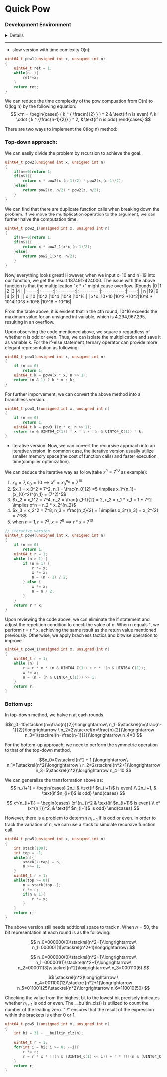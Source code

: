 # Quick Pow



### Development Environment
<details>
    
```
Architecture:            x86_64
  CPU op-mode(s):        32-bit, 64-bit
  Address sizes:         48 bits physical, 48 bits virtual
  Byte Order:            Little Endian
CPU(s):                  12
  On-line CPU(s) list:   0-11
Vendor ID:               AuthenticAMD
  Model name:            AMD Ryzen 5 5600X 6-Core Processor
    CPU family:          25
    Model:               33
    Thread(s) per core:  2
    Core(s) per socket:  6
    Socket(s):           1
    Stepping:            0
    Frequency boost:     enabled
    CPU max MHz:         4650.2920
    CPU min MHz:         2200.0000
    BogoMIPS:            7399.91
    Flags:               fpu vme de pse tsc msr pae mce cx8 apic sep mtrr pge mca cmov pat pse36 clflush mmx fxsr sse sse2 ht syscall nx mmxext fxsr_opt pdpe1gb rdtscp lm constant_ts
                         c rep_good nopl nonstop_tsc cpuid extd_apicid aperfmperf rapl pni pclmulqdq monitor ssse3 fma cx16 sse4_1 sse4_2 movbe popcnt aes xsave avx f16c rdrand lahf_
                         lm cmp_legacy svm extapic cr8_legacy abm sse4a misalignsse 3dnowprefetch osvw ibs skinit wdt tce topoext perfctr_core perfctr_nb bpext perfctr_llc mwaitx cpb
                          cat_l3 cdp_l3 hw_pstate ssbd mba ibrs ibpb stibp vmmcall fsgsbase bmi1 avx2 smep bmi2 erms invpcid cqm rdt_a rdseed adx smap clflushopt clwb sha_ni xsaveopt
                          xsavec xgetbv1 xsaves cqm_llc cqm_occup_llc cqm_mbm_total cqm_mbm_local clzero irperf xsaveerptr rdpru wbnoinvd arat npt lbrv svm_lock nrip_save tsc_scale v
                         mcb_clean flushbyasid decodeassists pausefilter pfthreshold avic v_vmsave_vmload vgif v_spec_ctrl umip pku ospke vaes vpclmulqdq rdpid overflow_recov succor 
                         smca fsrm
Virtualization features: 
  Virtualization:        AMD-V
Caches (sum of all):     
  L1d:                   192 KiB (6 instances)
  L1i:                   192 KiB (6 instances)
  L2:                    3 MiB (6 instances)
  L3:                    32 MiB (1 instance)
NUMA:                    
  NUMA node(s):          1
  NUMA node0 CPU(s):     0-11
Vulnerabilities:         
  Gather data sampling:  Not affected
  Itlb multihit:         Not affected
  L1tf:                  Not affected
  Mds:                   Not affected
  Meltdown:              Not affected
  Mmio stale data:       Not affected
  Retbleed:              Not affected
  Spec rstack overflow:  Mitigation; safe RET, no microcode
  Spec store bypass:     Mitigation; Speculative Store Bypass disabled via prctl
  Spectre v1:            Mitigation; usercopy/swapgs barriers and __user pointer sanitization
  Spectre v2:            Mitigation; Retpolines, IBPB conditional, IBRS_FW, STIBP always-on, RSB filling, PBRSB-eIBRS Not affected
  Srbds:                 Not affected
  Tsx async abort:       Not affected
```
</details>

---

* slow version with time comlexity O(n):
```c
uint64_t pow1(unsigned int x, unsigned int n)
{
    uint64_t ret = 1;
    while(n--){
        ret*=x;
    }
    return ret;
}
```

We can reduce the time complexity of the pow compuation from O(n) to O(log n) by the following equation:
$$
k^n = 
\begin{cases}
( k ^ { \frac{n}{2} } ) ^ 2 & \text{if n is even} \\
k \cdot ( k ^ {\frac{n-1}{2}} ) ^ 2, & \text{if n is odd}
\end{cases}
$$

There are two ways to implement the O(log n) method:
### Top-down approach:
We can easily divide the problem by recursion to achieve the goal.
```c
uint64_t pow2(unsigned int x, unsigned int n)
{
    if(n==0)return 1;
    if(n&1){
        return x * pow2(x,(n-1)/2) * pow2(x,(n-1)/2);
    }else{
        return pow2(x, n/2) * pow2(x, n/2);
    }
}
```
We can find that there are duplicate function calls when breaking down the problem.
If we move the multiplication operation to the argument, we can further halve the computation time.
```c
uint64_t pow2_1(unsigned int x, unsigned int n)
{
    if(n==0)return 1;
    if(n&1){
        return x * pow2_1(x*x,(n-1)/2);
    }else{
        return pow2_1(x*x, n/2);
    }
}
```
Now, everything looks great! However, when we input x=10 and n=19 into our function, we get the result 1874919424000. The issue with the above function is that the multiplication "x * x" might cause overflow.
|Rounds |0       |1          |2           |3            |4     |
|:-----:|:------:|:---------:|:----------:|:-----------:|:----:|
|  n    |19      |9          |4           |2            |1     |
|  x    |10      |10^2       |10^4        |10^8         |10^16 |
|  x\*x |10\*10  |10^2 \*10^2|10^4 \* 10^4|10^8 \* 10^8 |10^16 \* 10^16|

From the table above, it is evident that in the 4th round, 10^16 exceeds the maximum value for an unsigned int variable, which is 4,294,967,295, resulting in an overflow.

Upon observing the code mentioned above, we square x regardless of whether n is odd or even. Thus, we can isolate the multiplication and save it as variable k. For the if-else statement, ternary operator can provide more elegant representation as following:

```c
uint64_t pow3(unsigned int x, unsigned int n)
{
    if (n == 0)
        return 1;
    uint64_t k = pow4(x * x, n >> 1);
    return (n & 1) ? k * x : k;
}
```
For further imporvement, we can convert the above method into a branchless version.

```c
uint64_t pow3_1(unsigned int x, unsigned int n)
{
    if (n == 0)
        return 1;
    uint64_t k = pow3_1(x * x, n >> 1);
    return (n & UINT64_C(1)) * x * k + !(n & UINT64_C(1)) * k;
}
```
* iterative version:
Now, we can convert the recursive approach into an iterative version. In common case, the iterative version usually utilize smaller memory space(the cost of function calls) and faster execution time(compiler optimization).

We can deduce the iterative way as follow(take $x^n = 7^{10}$ as example):

1. $x_0 = 7, n_0 = 10 \implies x^n = x_{0}^{n_0} = 7^{10}$
2. $x_1 = x_0^2 = 7^2, n_1 = \frac{n_0}{2} =5 \implies x_1^{n_1}= (x_{0}^2)^{n_1} = (7^2)^5$
3. $x_2 = x_1^2 = 7^4, n_2 = \frac{n_1-1}{2} = 2, r_2 = r_1 * x_1 = 1 * 7^2 \implies x^n = r_2 * x_2^{n_2}$
4. $x_3 = x_2^2 = 7^8, n_3 = \frac{n_2}{2} = 1\implies x_3^{n_3} = x_2^{2} = 7^8$
5. when $n = 1, r = 7^2, x = 7^8 \implies r*x = 7^{10}$


```c 
// iterative version
uint64_t pow4(unsigned int x, unsigned int n)
{
    if (n == 0)
        return 1;
    uint64_t r = 1;
    while (n > 1) {
        if (n & 1) {
            r *= x;
            x *= x;
            n = (n - 1) / 2;
        } else {
            x *= x;
            n = n / 2;
        }
    }
    return r * x;
}
```
Upon reviewing the code above, we can eliminate the if statement and adjust the repetition condition to check the value of n. When n equals 1, we perform r = r * x, achieving the same result as the return value mentioned previously. Otherwise, we apply brachless tactics and bitwise operation to improve  

```c 
uint64_t pow4_1(unsigned int x, unsigned int n)
{
    uint64_t r = 1;
    while (n) {
        r = r * x * (n & UINT64_C(1)) + r * !(n & UINT64_C(1));
        x *= x;
        n = (n - (n & UINT64_C(1))) >> 1;
    }
    return r;
}
```
### Bottom up:

In top-down method, we halve n at each rounds.

$$n_0=10\stackrel{n=\frac{n}{2}}\longrightarrow\ n_1=5\stackrel{n=\frac{n-1}{2}}\longrightarrow \
n_2=2\stackrel{n=\frac{n}{2}}\longrightarrow 
n_3=1\stackrel{n=\frac{n-1}{2}}\longrightarrow 
n_4=0
$$

For the bottom-up approach, we need to perform the symmetric operation to that of the top-down method.

$$n_0=0\stackrel{n*2 + 1 }\longrightarrow\ n_1=1\stackrel{n*2}\longrightarrow \
n_2=2\stackrel{n*2+1}\longrightarrow 
n_3=5\stackrel{n*2}\longrightarrow 
n_4=10
$$

We can generalize the transformation above as:
$$
n_{i+1} = 
\begin{cases}
2n_i & \text{if $n_{i+1}$ is even} \\
2n_i+1, & \text{if $n_{i+1}$ is odd}
\end{cases}
$$

$$
x^{n_{i+1}} = 
\begin{cases}
(x^{n_i})^2 & \text{if $n_{i+1}$ is even} \\
x*(x^{n_i})^2, & \text{if $n_{i+1}$ is odd}
\end{cases}
$$

However, there is a problem to determin $n_{i+1}$ if is odd or even. In order to track the variation of n, we can use a stack to simulate recursive function call.

```c
uint64_t pow5(unsigned int x, unsigned int n)
{
    int stack[100];
    int top = -1;
    while(n){
        stack[++top] = n;
        n >>= 1;
    }
    uint64_t r = 1;
    while(top >= 0){
        n = stack[top--];
        r *= r;
        if(n & 1){
            r *= x;
        }
    }
    return r;
}
```

The above version still needs addtional space to track n. When $n=50$, the bit representation at each round is as the following:

$$
n_0=000000(0)\stackrel{n*2+1}\longrightarrow\
n_1=000001(1)\stackrel{n*2+1}\longrightarrow\
$$

$$
n_0=000000(0)\stackrel{n*2+1}\longrightarrow\ 
n_1=000001(1)\stackrel{n*2+1}\longrightarrow\ 
n_2=000011(3)\stackrel{n*2}\longrightarrow\ 
n_3=000110(6)
$$

$$
\stackrel{n*2}\longrightarrow \
n_4=001100(12)\stackrel{n*2+1}\longrightarrow 
n_5=011001(25)\stackrel{n*2}\longrightarrow 
n_6=110010(50)
$$

Checking the value from the highest bit to the lowest bit precisely indicates whether $n_{i+1}$ is odd or even. The \_\_builtin_clz() is utilized to count the number of the leading zero. "!!" ensures that the result of the expression within the brackets is either 0 or 1.
```c
uint64_t pow5_1(unsigned int x, unsigned int n)
{
    int hi = 31 - __builtin_clz(n);
    
    uint64_t r = 1;
    for(int i = hi; i >= 0; --i){
        r *= r;
        r = r * x * !!(n & (UINT64_C(1) << i)) + r * !!!(n & (UINT64_C(1) << i));
    }
    return r;
}
```
